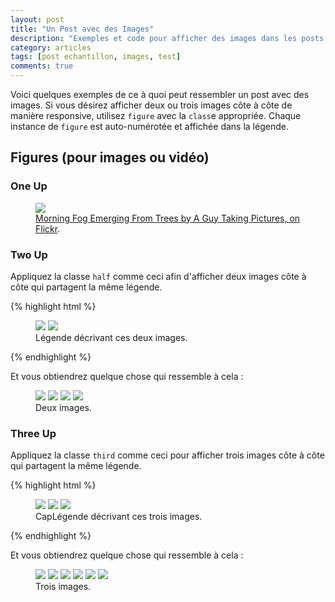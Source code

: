 ```yaml
---
layout: post
title: "Un Post avec des Images"
description: "Exemples et code pour afficher des images dans les posts."
category: articles
tags: [post echantillon, images, test]
comments: true  
---
```


Voici quelques exemples de ce à quoi peut ressembler un post avec des images. Si vous désirez afficher deux ou trois images côte à côte de manière responsive, utilisez `figure` avec la `class`e appropriée. 
Chaque instance de `figure` est auto-numérotée et affichée dans la légende.

## Figures (pour images ou vidéo)

### One Up

<figure>
	<a href="http://farm9.staticflickr.com/8426/7758832526_cc8f681e48_b.jpg"><img src="http://farm9.staticflickr.com/8426/7758832526_cc8f681e48_c.jpg"></a>
	<figcaption><a href="http://www.flickr.com/photos/80901381@N04/7758832526/" title="Morning Fog Emerging From Trees by A Guy Taking Pictures, on Flickr">Morning Fog Emerging From Trees by A Guy Taking Pictures, on Flickr</a>.</figcaption>
</figure>

### Two Up

Appliquez la classe `half` comme ceci afin d'afficher deux images côte à côte qui partagent la même légende.

{% highlight html %}
<figure class="half">
	<img src="/images/image-filename-1.jpg">
	<img src="/images/image-filename-2.jpg">
	<figcaption>Légende décrivant ces deux images.</figcaption>
</figure>
{% endhighlight %}

Et vous obtiendrez quelque chose qui ressemble à cela : 

<figure class="half">
	<a href="http://placehold.it/1200x600.jpg"><img src="http://placehold.it/600x300.jpg"></a>
	<a href="http://placehold.it/1200x600.jpg"><img src="http://placehold.it/600x300.jpg"></a>
	<img src="http://placehold.it/600x300.jpg">
	<img src="http://placehold.it/600x300.jpg">
	<figcaption>Deux images.</figcaption>
</figure>

### Three Up

Appliquez la classe `third` comme ceci pour afficher trois images côte à côte qui partagent la même légende.

{% highlight html %}
<figure class="third">
	<a href="http://placehold.it/1200x600.jpg"><img src="http://placehold.it/600x300.jpg"></a>
	<a href="http://placehold.it/1200x600.jpg"><img src="http://placehold.it/600x300.jpg"></a>
	<a href="http://placehold.it/1200x600.jpg"><img src="http://placehold.it/600x300.jpg"></a>
	<figcaption>CapLégende décrivant ces trois images.</figcaption>
</figure>
{% endhighlight %}

Et vous obtiendrez quelque chose qui ressemble à cela : 

<figure class="third">
	<a href="http://placehold.it/1200x600.jpg"><img src="http://placehold.it/600x300.jpg"></a>
	<a href="http://placehold.it/1200x600.jpg"><img src="http://placehold.it/600x300.jpg"></a>
	<a href="http://placehold.it/1200x600.jpg"><img src="http://placehold.it/600x300.jpg"></a>
	<a href="http://placehold.it/1200x600.jpg"><img src="http://placehold.it/600x300.jpg"></a>
	<a href="http://placehold.it/1200x600.jpg"><img src="http://placehold.it/600x300.jpg"></a>
	<a href="http://placehold.it/1200x600.jpg"><img src="http://placehold.it/600x300.jpg"></a>
	<figcaption>Trois images.</figcaption>
</figure>